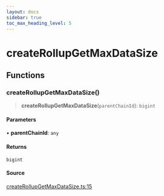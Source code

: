```yaml
---
layout: docs
sidebar: true
toc_max_heading_level: 5
---
```


# createRollupGetMaxDataSize

## Functions

### createRollupGetMaxDataSize()

> **createRollupGetMaxDataSize**(`parentChainId`): `bigint`

#### Parameters

• **parentChainId**: `any`

#### Returns

`bigint`

#### Source

[createRollupGetMaxDataSize.ts:15](https://github.com/offchainlabs/arbitrum-orbit-sdk/blob/fa20b8d23170b5196c4c9cdb5fc2dfefa349f1c8/src/createRollupGetMaxDataSize.ts#L15)
